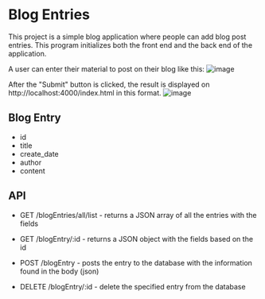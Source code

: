 # Blog Entries

This project is a simple blog application where people can add blog post entries. This program initializes both the front end and the back end of the application.

A user can enter their material to post on their blog like this:
![image](https://github.com/alexa-ngo/createBlogApp/assets/97919335/5dea2a31-6883-43d0-a492-612971bd7dee)

After the "Submit" button is clicked, the result is displayed on http://localhost:4000/index.html in this format.
![image](https://github.com/alexa-ngo/createBlogApp/assets/97919335/21b807f4-23c0-4582-a304-3c2054dbf100)

## Blog Entry

- id
- title
- create_date
- author
- content

## API

- GET /blogEntries/all/list - returns a JSON array of all the entries with the fields

- GET /blogEntry/:id - returns a JSON object with the fields based on the id

- POST /blogEntry - posts the entry to the database with the information found in the body (json)

- DELETE
  /blogEntry/:id - delete the specified entry from the database

